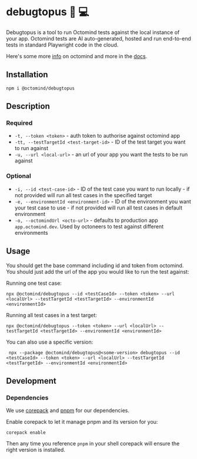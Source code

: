 # debugtopus  🐙 💻

Debugtopus is a tool to run Octomind tests against the local instance of your app. Octomind tests are AI auto-generated, hosted and run end-to-end tests in standard Playwright code in the cloud. 

Here's some more [info](https://www.octomind.dev/?utm_source=github&utm_medium=debugtopus&utm_campaign=rm) on octomind and more in the [docs](https://www.octomind.dev/docs?utm_source=github&utm_medium=debugtopus&utm_campaign=rm).


## Installation

```shell
npm i @octomind/debugtopus
```

## Description

### Required
* `-t, --token <token>` - auth token to authorise against octomind app
* `-tt, --testTargetId <test-target-id>` - ID of the test target you want to run against
* `-u, --url <local-url>` - an url of your app you want the tests to be run against
### Optional
* `-i, --id <test-case-id>` - ID of the test case you want to run locally - if not provided will run all test cases in the specified target
* `-e, --environmentId <environment-id>` - ID of the environment you want your test case to use - if not provided will run all test cases in default environment
* `-o, --octomindUrl <octo-url>` - defaults to production app `app.octomind.dev`. Used by octoneers to test against different environments

## Usage
You should get the base command including id and token from octomind. 
You should just add the url of the app you would like to run the test against:

Running one test case:
```shell
npx @octomind/debugtopus --id <testCaseId> --token <token> --url <localUrl> --testTargetId <testTargetId> --environmentId <environmentId>
```

Running all test cases in a test target:
```shell
npx @octomind/debugtopus --token <token> --url <localUrl> --testTargetId <testTargetId> --environmentId <environmentId>
```

You can also use a specific version:
```shell
 npx --package @octomind/debugtopus@<some-version> debugtopus --id <testCaseId> --token <token> --url <localUrl> --testTargetId <testTargetId> --environmentId <environmentId>
```

## Development

### Dependencies

We use [corepack](https://nodejs.org/api/corepack.html) and [pnpm](https://pnpm.io/) for our dependencies.

Enable corepack to let it manage pnpm and its version for you:

```shell
corepack enable
```

Then any time you reference `pnpm` in your shell corepack will ensure the right version is installed.

